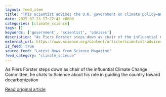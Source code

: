 ```yaml
---
layout: feed_item
title: "This scientist advises the U.K. government on climate policy—and it has to hear him out"
date: 2025-07-23 17:27:42 +0000
categories: [climate_science]
tags: []
keywords: ['government', 'scientist', 'advises']
description: "As Piers Forster steps down as chair of the influential Climate Change Committee, he chats to Science about his role in guiding the country toward decarboniz..."
external_url: https://www.science.org/content/article/scientist-advises-u-k-government-climate-policy-and-it-has-hear-him-out
is_feed: true
source_feed: "Latest News from Science Magazine"
feed_category: "climate_science"
---
```


As Piers Forster steps down as chair of the influential Climate Change Committee, he chats to Science about his role in guiding the country toward decarbonization

[Read original article](https://www.science.org/content/article/scientist-advises-u-k-government-climate-policy-and-it-has-hear-him-out)
